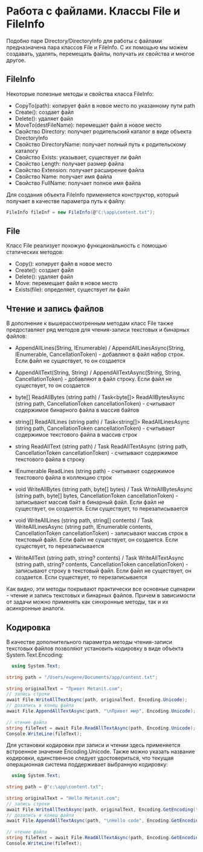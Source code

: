 # Работа с файлами. Классы File и FileInfo
Подобно паре Directory/DirectoryInfo для работы с файлами предназначена пара классов File и FileInfo. С их помощью мы можем создавать, удалять, перемещать файлы, получать их свойства и многое другое.

## FileInfo
Некоторые полезные методы и свойства класса FileInfo:

- CopyTo(path): копирует файл в новое место по указанному пути path
- Create(): создает файл
- Delete(): удаляет файл
- MoveTo(destFileName): перемещает файл в новое место
- Свойство Directory: получает родительский каталог в виде объекта DirectoryInfo
- Свойство DirectoryName: получает полный путь к родительскому каталогу
- Свойство Exists: указывает, существует ли файл
- Свойство Length: получает размер файла
- Свойство Extension: получает расширение файла
- Свойство Name: получает имя файла
- Свойство FullName: получает полное имя файла

Для создания объекта FileInfo применяется конструктор, который получает в качестве параметра путь к файлу:

```C#
FileInfo fileInf = new FileInfo(@"C:\app\content.txt");
```

## File
Класс File реализует похожую функциональность с помощью статических методов:
- Copy(): копирует файл в новое место
- Create(): создает файл
- Delete(): удаляет файл
- Move: перемещает файл в новое место
- Exists(file): определяет, существует ли файл

## Чтение и запись файлов
В дополнение к вышерассмотренным методам класс File также предоставляет ряд методов для чтения-записи текстовых и бинарных файлов:

- AppendAllLines(String, IEnumerable<String>) / AppendAllLinesAsync(String, IEnumerable<String>, CancellationToken) - добавляют в файл набор строк. Если файл не существует, то он создается

- AppendAllText(String, String) / AppendAllTextAsync(String, String, CancellationToken) - добавляют в файл строку. Если файл не существует, то он создается

- byte[] ReadAllBytes (string path) / Task<byte[]> ReadAllBytesAsync (string path, CancellationToken cancellationToken) - считывают содержимое бинарного файла в массив байтов

- string[] ReadAllLines (string path) / Task<string[]> ReadAllLinesAsync (string path, CancellationToken cancellationToken) - считывают содержимое текстового файла в массив строк

- string ReadAllText (string path) / Task<string> ReadAllTextAsync (string path, CancellationToken cancellationToken) - считывают содержимое текстового файла в строку

- IEnumerable<string> ReadLines (string path) - считывают содержимое текстового файла в коллекцию строк

- void WriteAllBytes (string path, byte[] bytes) / Task WriteAllBytesAsync (string path, byte[] bytes, CancellationToken cancellationToken) - записывают массив байт в бинарный файл. Если файл не существует, он создается. Если существует, то перезаписывается

- void WriteAllLines (string path, string[] contents) / Task WriteAllLinesAsync (string path, IEnumerable<string> contents, CancellationToken cancellationToken) - записывают массив строк в текстовый файл. Если файл не существует, он создается. Если существует, то перезаписывается

- WriteAllText (string path, string? contents) / Task WriteAllTextAsync (string path, string? contents, CancellationToken cancellationToken) - записывают строку в текстовый файл. Если файл не существует, он создается. Если существует, то перезаписывается

Как видно, эти методы покрывают практически все основные сценарии - чтение и запись текстовых и бинарных файлов. Причем в зависимости от задачи можно применять как синхронные методы, так и их асинхронные аналоги.

## Кодировка
В качестве дополнительного параметра методы чтения-записи текстовых файлов позволяют установить кодировку в виде объекта System.Text.Encoding:

```C#
  using System.Text;
 
string path = "/Users/eugene/Documents/app/content.txt";
 
string originalText = "Привет Metanit.com";
// запись строки
await File.WriteAllTextAsync(path, originalText, Encoding.Unicode);
// дозапись в конец файла
await File.AppendAllTextAsync(path, "\nПривет мир", Encoding.Unicode);
 
// чтение файла
string fileText = await File.ReadAllTextAsync(path, Encoding.Unicode);
Console.WriteLine(fileText);
  ```
Для установки кодировки при записи и чтении здесь применяется встроенное значение Encoding.Unicode. Также можно указать название кодировки, единственное следует удостовериться, что текущая операционная система поддерживает выбранную кодировку:

```C#
  using System.Text;
 
string path = @"c:\app\content.txt";
 
string originalText = "Hello Metanit.com";
// запись строки
await File.WriteAllTextAsync(path, originalText, Encoding.GetEncoding("iso-8859-1"));
// дозапись в конец файла
await File.AppendAllTextAsync(path, "\nHello code", Encoding.GetEncoding("iso-8859-1"));
 
// чтение файла
string fileText = await File.ReadAllTextAsync(path, Encoding.GetEncoding("iso-8859-1"));
Console.WriteLine(fileText);
```

